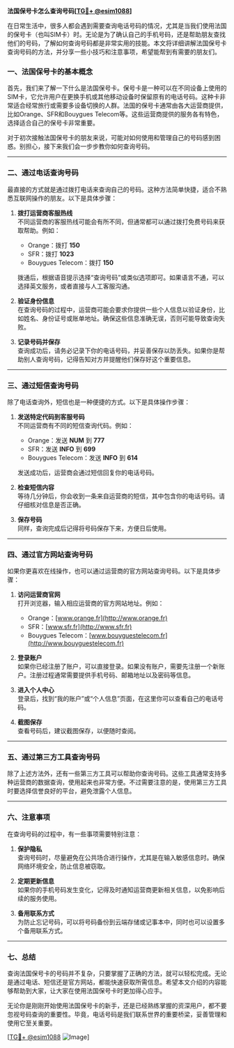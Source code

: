 **法国保号卡怎么查询号码[[TG💪+ @esim1088](https://t.me/s/esim1088)]**

在日常生活中，很多人都会遇到需要查询电话号码的情况，尤其是当我们使用法国的保号卡（也叫SIM卡）时。无论是为了确认自己的手机号码，还是帮助朋友查找他们的号码，了解如何查询号码都是非常实用的技能。本文将详细讲解法国保号卡查询号码的方法，并分享一些小技巧和注意事项，希望能帮到有需要的朋友们。

### 一、法国保号卡的基本概念

首先，我们来了解一下什么是法国保号卡。保号卡是一种可以在不同设备上使用的SIM卡，它允许用户在更换手机或其他移动设备时保留原有的电话号码。这种卡非常适合经常旅行或需要多设备切换的人群。法国的保号卡通常由各大运营商提供，比如Orange、SFR和Bouygues Telecom等。这些运营商提供的服务各有特色，选择适合自己的保号卡非常重要。

对于初次接触法国保号卡的朋友来说，可能对如何使用和管理自己的号码感到困惑。别担心，接下来我们会一步步教你如何查询号码。

---

### 二、通过电话查询号码

最直接的方式就是通过拨打电话来查询自己的号码。这种方法简单快捷，适合不熟悉互联网操作的朋友。以下是具体步骤：

1. **拨打运营商客服热线**  
   不同运营商的客服热线可能会有所不同，但通常都可以通过拨打免费号码来获取帮助。例如：
   - Orange：拨打 **150**
   - SFR：拨打 **1023**
   - Bouygues Telecom：拨打 **150**

   拨通后，根据语音提示选择“查询号码”或类似选项即可。如果语言不通，可以选择英文服务，或者直接与人工客服沟通。

2. **验证身份信息**  
   在查询号码的过程中，运营商可能会要求你提供一些个人信息以验证身份，比如姓名、身份证号或账单地址。确保这些信息准确无误，否则可能导致查询失败。

3. **记录号码并保存**  
   查询成功后，请务必记录下你的电话号码，并妥善保存以防丢失。如果你是帮助别人查询号码，记得告知对方并提醒他们保存好这个重要信息。

---

### 三、通过短信查询号码

除了电话查询外，短信也是一种便捷的方式。以下是具体操作步骤：

1. **发送特定代码到客服号码**  
   不同运营商有不同的短信查询代码。例如：
   - Orange：发送 **NUM** 到 **777**
   - SFR：发送 **INFO** 到 **699**
   - Bouygues Telecom：发送 **INFO** 到 **614**

   发送成功后，运营商会通过短信回复你的电话号码。

2. **检查短信内容**  
   等待几分钟后，你会收到一条来自运营商的短信，其中包含你的电话号码。请仔细核对信息是否正确。

3. **保存号码**  
   同样，查询完成后记得将号码保存下来，方便日后使用。

---

### 四、通过官方网站查询号码

如果你更喜欢在线操作，也可以通过运营商的官方网站查询号码。以下是具体步骤：

1. **访问运营商官网**  
   打开浏览器，输入相应运营商的官方网站地址。例如：
   - Orange：[www.orange.fr](http://www.orange.fr)
   - SFR：[www.sfr.fr](http://www.sfr.fr)
   - Bouygues Telecom：[www.bouyguestelecom.fr](http://www.bouyguestelecom.fr)

2. **登录账户**  
   如果你已经注册了账户，可以直接登录。如果没有账户，需要先注册一个新账户。注册过程通常需要提供手机号码、邮箱地址以及密码等信息。

3. **进入个人中心**  
   登录后，找到“我的账户”或“个人信息”页面，在这里你可以查看自己的电话号码。

4. **截图保存**  
   查看号码后，建议截图保存，以便随时查阅。

---

### 五、通过第三方工具查询号码

除了上述方法外，还有一些第三方工具可以帮助你查询号码。这些工具通常支持多种运营商的数据查询，使用起来也非常方便。不过需要注意的是，使用第三方工具时要选择信誉良好的平台，避免泄露个人信息。

---

### 六、注意事项

在查询号码的过程中，有一些事项需要特别注意：

1. **保护隐私**  
   查询号码时，尽量避免在公共场合进行操作，尤其是在输入敏感信息时。确保网络环境安全，防止信息被窃取。

2. **定期更新信息**  
   如果你的手机号码发生变化，记得及时通知运营商更新相关信息，以免影响后续的服务使用。

3. **备用联系方式**  
   为防止忘记号码，可以将号码备份到云端存储或记事本中，同时也可以设置多个备用联系方式。

---

### 七、总结

查询法国保号卡的号码并不复杂，只要掌握了正确的方法，就可以轻松完成。无论是通过电话、短信还是官方网站，都能快速获取所需信息。希望本文介绍的内容能够帮助到大家，让大家在使用法国保号卡时更加得心应手。

无论你是刚刚开始使用法国保号卡的新手，还是已经熟练掌握的资深用户，都不要忽视号码查询的重要性。毕竟，电话号码是我们联系世界的重要桥梁，妥善管理和使用它至关重要。

[[TG💪+ @esim1088](https://t.me/s/esim1088) ![Image](https://i.postimg.cc/4NQfJmqS/Snipaste-2025-05-13-00-14-12.png)]